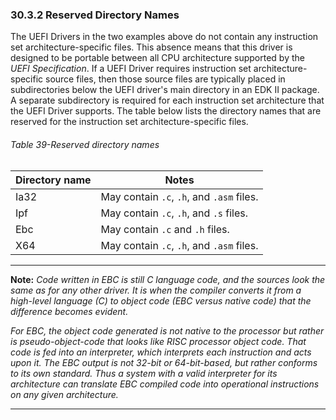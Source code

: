 <!--- @file
  30.3.2 Reserved Directory Names

  Copyright (c) 2012-2018, Intel Corporation. All rights reserved.<BR>

  Redistribution and use in source (original document form) and 'compiled'
  forms (converted to PDF, epub, HTML and other formats) with or without
  modification, are permitted provided that the following conditions are met:

  1) Redistributions of source code (original document form) must retain the
     above copyright notice, this list of conditions and the following
     disclaimer as the first lines of this file unmodified.

  2) Redistributions in compiled form (transformed to other DTDs, converted to
     PDF, epub, HTML and other formats) must reproduce the above copyright
     notice, this list of conditions and the following disclaimer in the
     documentation and/or other materials provided with the distribution.

  THIS DOCUMENTATION IS PROVIDED BY TIANOCORE PROJECT "AS IS" AND ANY EXPRESS OR
  IMPLIED WARRANTIES, INCLUDING, BUT NOT LIMITED TO, THE IMPLIED WARRANTIES OF
  MERCHANTABILITY AND FITNESS FOR A PARTICULAR PURPOSE ARE DISCLAIMED. IN NO
  EVENT SHALL TIANOCORE PROJECT  BE LIABLE FOR ANY DIRECT, INDIRECT, INCIDENTAL,
  SPECIAL, EXEMPLARY, OR CONSEQUENTIAL DAMAGES (INCLUDING, BUT NOT LIMITED TO,
  PROCUREMENT OF SUBSTITUTE GOODS OR SERVICES; LOSS OF USE, DATA, OR PROFITS;
  OR BUSINESS INTERRUPTION) HOWEVER CAUSED AND ON ANY THEORY OF LIABILITY,
  WHETHER IN CONTRACT, STRICT LIABILITY, OR TORT (INCLUDING NEGLIGENCE OR
  OTHERWISE) ARISING IN ANY WAY OUT OF THE USE OF THIS DOCUMENTATION, EVEN IF
  ADVISED OF THE POSSIBILITY OF SUCH DAMAGE.

-->

### 30.3.2 Reserved Directory Names

The UEFI Drivers in the two examples above do not contain any instruction set
architecture-specific files. This absence means that this driver is designed to
be portable between all CPU architecture supported by the _UEFI Specification_.
If a UEFI Driver requires instruction set architecture-specific source files,
then those source files are typically placed in subdirectories below the UEFI
driver's main directory in an EDK II package. A separate subdirectory is
required for each instruction set architecture that the UEFI Driver supports.
The table below lists the directory names that are reserved for the instruction
set architecture-specific files.

###### Table 39-Reserved directory names

| **Directory name** | **Notes**                                 |
| ------------------ | ----------------------------------------- |
| Ia32               | May contain `.c`, `.h`, and `.asm` files. |
| Ipf                | May contain `.c`, `.h`, and `.s` files.   |
| Ebc                | May contain `.c` and `.h` files.          |
| X64                | May contain `.c`, `.h`, and `.asm` files. |

**********
**Note:** _Code written in EBC is still C language code, and the sources look
the same as for any other driver. It is when the compiler converts it from a
high-level language (C) to object code (EBC versus native code) that the
difference becomes evident._

_For EBC, the object code generated is not native to the processor but rather
is pseudo-object-code that looks like RISC processor object code. That code is
fed into an interpreter, which interprets each instruction and acts upon it.
The EBC output is not 32-bit or 64-bit-based, but rather conforms to its own
standard. Thus a system with a valid interpreter for its architecture can
translate EBC compiled code into operational instructions on any given
architecture._
**********
